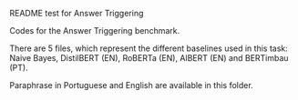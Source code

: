 README test for Answer Triggering

Codes for the Answer Triggering benchmark.

There are 5 files, which represent the different baselines used in this task: Naive Bayes, DistilBERT (EN), RoBERTa (EN), AlBERT (EN) and BERTimbau (PT).

Paraphrase in Portuguese and English are available in this folder.
